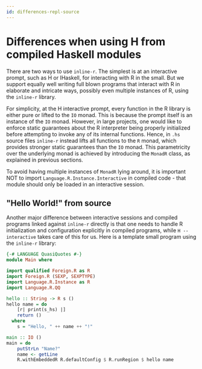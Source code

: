 ```yaml
---
id: differences-repl-source
---
```


# Differences when using H from compiled Haskell modules

There are two ways to use `inline-r`. The simplest is at an
interactive prompt, such as H or IHaskell, for interacting with R in
the small. But we support equally well writing full blown programs
that interact with R in elaborate and intricate ways, possibly even
multiple instances of R, using the `inline-r` library.

For simplicity, at the H interactive prompt, every function in the
R library is either pure or lifted to the `IO` monad. This is because
the prompt itself is an instance of the `IO` monad. However, in large
projects, one would like to enforce static guarantees about the
R interpreter being properly initialized before attempting to invoke
any of its internal functions. Hence, in `.hs` source files `inline-r`
instead lifts all functions to the `R` monad, which provides stronger
static guarantees than the `IO` monad. This parametricity over the
underlying monad is achieved by introducing the `MonadR` class, as
explained in previous sections.

To avoid having multiple instances of `MonadR` lying around, it is
important NOT to import `Language.R.Instance.Interactive` in compiled
code - that module should only be loaded in an interactive session.

## "Hello World!" from source

Another major difference between interactive sessions and compiled
programs linked against `inline-r` directly is that one needs to
handle R initialization and configuration explicitly in compiled
programs, while `H --interactive` takes care of this for us. Here is
a template small program using the `inline-r` library:

~~~ haskell
{-# LANGUAGE QuasiQuotes #-}
module Main where

import qualified Foreign.R as R
import Foreign.R (SEXP, SEXPTYPE)
import Language.R.Instance as R
import Language.R.QQ

hello :: String -> R s ()
hello name = do
    [r| print(s_hs) |]
    return ()
  where
    s = "Hello, " ++ name ++ "!"

main :: IO ()
main = do
    putStrLn "Name?"
    name <- getLine
    R.withEmbeddedR R.defaultConfig $ R.runRegion $ hello name
~~~

